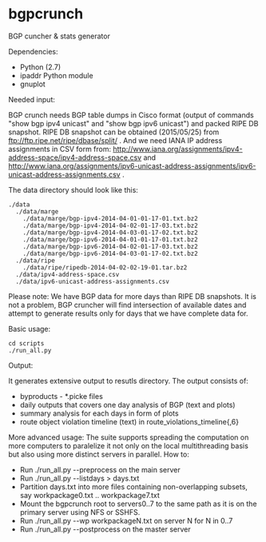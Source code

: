 bgpcrunch
=========

BGP cuncher & stats generator

Dependencies:

 * Python (2.7)
 * ipaddr Python module
 * gnuplot


Needed input:

BGP crunch needs BGP table dumps in Cisco format (output of commands
"show bgp ipv4 unicast" and "show bgp ipv6 unicast") and packed
RIPE DB snapshot. RIPE DB snapshot can be obtained (2015/05/25) from
ftp://ftp.ripe.net/ripe/dbase/split/ . And we need IANA IP address
assignments in CSV form from:
http://www.iana.org/assignments/ipv4-address-space/ipv4-address-space.csv
and
http://www.iana.org/assignments/ipv6-unicast-address-assignments/ipv6-unicast-address-assignments.csv
.


The data directory should look like this:

```
./data
  ./data/marge
    ./data/marge/bgp-ipv4-2014-04-01-01-17-01.txt.bz2
    ./data/marge/bgp-ipv4-2014-04-02-01-17-03.txt.bz2
    ./data/marge/bgp-ipv4-2014-04-03-01-17-02.txt.bz2
    ./data/marge/bgp-ipv6-2014-04-01-01-17-01.txt.bz2
    ./data/marge/bgp-ipv6-2014-04-02-01-17-03.txt.bz2
    ./data/marge/bgp-ipv6-2014-04-03-01-17-02.txt.bz2
  ./data/ripe
    ./data/ripe/ripedb-2014-04-02-02-19-01.tar.bz2
  ./data/ipv4-address-space.csv
  ./data/ipv6-unicast-address-assignments.csv
```

Please note: We have BGP data for more days than RIPE DB snapshots. It is
not a problem, BGP cruncher will find intersection of available dates and
attempt to generate results only for days that we have complete data for.


Basic usage:

```
cd scripts
./run_all.py
```

Output:

It generates extensive output to resutls directory. The output
consists of:
- byproducts - *.picke files
- daily outputs that covers one day analysis of BGP (text and plots)
- summary analysis for each days in form of plots
- route object violation timeline (text) in route_violations_timeline{,6}


More advanced usage:
The suite supports spreading the computation on more computers to
paralelize it not only on the local multithreading basis but also
using more distinct servers in parallel. How to:

- Run ./run_all.py --preprocess on the main server
- Run ./run_all.py --listdays > days.txt
- Partition days.txt into more files containing non-overlapping subsets,
say workpackage0.txt .. workpackage7.txt
- Mount the bgpcrunch root to servers0..7 to the same path as it is on
the primary server using NFS or SSHFS.
- Run ./run_all.py --wp workpackageN.txt on server N for N in 0..7
- Run ./run_all.py --postprocess on the master server

